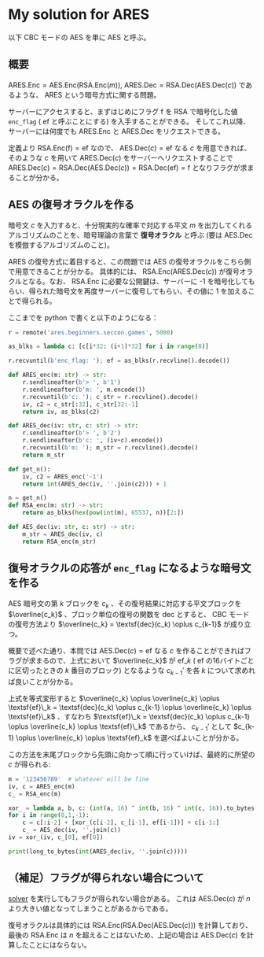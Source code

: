 # My solution for ARES

以下 CBC モードの AES を単に AES と呼ぶ。

## 概要

$\textsf{ARES}.\textsf{Enc} = \textsf{AES}.\textsf{Enc}(\textsf{RSA}.\textsf{Enc}(m))$,
$\textsf{ARES}.\textsf{Dec} = \textsf{RSA}.\textsf{Dec}(\textsf{AES}.\textsf{Dec}(c))$
であるような、 $\textsf{ARES}$ という暗号方式に関する問題。

サーバーにアクセスすると、まずはじめにフラグ $\textsf{f}$ を $\textsf{RSA}$ で暗号化した値 `enc_flag` ( $\textsf{ef}$ と呼ぶことにする) を入手することができる。
そしてこれ以降、サーバーには何度でも $\textsf{ARES}.\textsf{Enc}$ と $\textsf{ARES}.\textsf{Dec}$ をリクエストできる。

定義より $\textsf{RSA}.\textsf{Enc}(\textsf{f}) = \textsf{ef}$ なので、 $\textsf{AES}.\textsf{Dec}(c) = \textsf{ef}$ なる $c$ を用意できれば、そのような $c$ を用いて $\textsf{ARES}.\textsf{Dec}(c)$ をサーバーへリクエストすることで $\textsf{ARES}.\textsf{Dec}(c) = \textsf{RSA}.\textsf{Dec}(\textsf{AES}.\textsf{Dec}(c)) = \textsf{RSA}.\textsf{Dec}(\textsf{ef}) = \textsf{f}$ となりフラグが求まることが分かる。

## AES の復号オラクルを作る

暗号文 $c$ を入力すると、十分現実的な確率で対応する平文 $m$ を出力してくれるアルゴリズムのことを、暗号理論の言葉で **復号オラクル** と呼ぶ (要は $\textsf{AES}.\textsf{Dec}$ を模倣するアルゴリズムのこと)。

$\textsf{ARES}$ の復号方式に着目すると、この問題では $\textsf{AES}$ の復号オラクルをこちら側で用意できることが分かる。
具体的には、 $\textsf{RSA}.\textsf{Enc}(\textsf{ARES}.\textsf{Dec}(c))$ が復号オラクルとなる。なお、 $\textsf{RSA}.\textsf{Enc}$ に必要な公開鍵は、サーバーに -1 を暗号化してもらい、得られた暗号文を再度サーバーに復号してもらい、その値に 1 を加えることで得られる。

ここまでを python で書くと以下のようになる：

```python
r = remote('ares.beginners.seccon.games', 5000)

as_blks = lambda c: [c[i*32: (i+1)*32] for i in range(8)]

r.recvuntil(b'enc_flag: '); ef = as_blks(r.recvline().decode())

def ARES_enc(m: str) -> str:
    r.sendlineafter(b'> ', b'1')
    r.sendlineafter(b'm: ', m.encode())
    r.recvuntil(b'c: '); c_str = r.recvline().decode()
    iv, c2 = c_str[:32], c_str[32:-1]
    return iv, as_blks(c2)

def ARES_dec(iv: str, c: str) -> str:
    r.sendlineafter(b'> ', b'2')
    r.sendlineafter(b'c: ', (iv+c).encode())
    r.recvuntil(b'm: '); m_str = r.recvline().decode()
    return m_str

def get_n():
    iv, c2 = ARES_enc('-1')
    return int(ARES_dec(iv, ''.join(c2))) + 1

n = get_n()
def RSA_enc(m: str) -> str:
    return as_blks(hex(pow(int(m), 65537, n))[2:])

def AES_dec(iv: str, c: str) -> str:
    m_str = ARES_dec(iv, c)
    return RSA_enc(m_str)
```

## 復号オラクルの応答が `enc_flag` になるような暗号文を作る

AES 暗号文の第 $k$ ブロックを $c_k$ 、その復号結果に対応する平文ブロックを $\overline{c_k}$ 、ブロック単位の復号の関数を $\textsf{dec}$ とすると、 CBC モードの復号方法より $\overline{c_k} = \textsf{dec}(c_k) \oplus c_{k-1}$ が成り立つ。

概要で述べた通り、本問では $\textsf{AES}.\textsf{Dec}(c) = \textsf{ef}$ なる $c$ を作ることができればフラグが求まるので、上式において $\overline{c_k}$ が $\textsf{ef}\_k$ ( $\textsf{ef}$ の16バイトごとに区切ったときの $k$ 番目のブロック) となるような $c_{k-1}'$ を各 $k$ について求めれば良いことが分かる。

上式を等式変形すると $\overline{c_k} \oplus \overline{c_k} \oplus \textsf{ef}\_k = \textsf{dec}(c_k) \oplus c_{k-1} \oplus \overline{c_k} \oplus \textsf{ef}\_k$ 、すなわち $\textsf{ef}\_k = \textsf{dec}(c_k) \oplus c_{k-1} \oplus \overline{c_k} \oplus \textsf{ef}\_k$ であるから、 $c_{k-1}'$ として $c_{k-1} \oplus \overline{c_k} \oplus \textsf{ef}_k$ を選べばよいことが分かる。

この方法を末尾ブロックから先頭に向かって順に行っていけば、最終的に所望の $c$ が得られる:

```python
m = '123456789'  # whatever will be fine
iv, c = ARES_enc(m)
c_ = RSA_enc(m)

xor_ = lambda a, b, c: (int(a, 16) ^ int(b, 16) ^ int(c, 16)).to_bytes(16, 'big').hex() 
for i in range(8,1,-1):
    c = c[:i-2] + [xor_(c[i-2], c_[i-1], ef[i-1])] + c[i-1:]
    c_ = AES_dec(iv, ''.join(c))
iv = xor_(iv, c_[0], ef[0])

print(long_to_bytes(int(ARES_dec(iv, ''.join(c)))))
```

## （補足）フラグが得られない場合について

[solver](./solve.py) を実行してもフラグが得られない場合がある。
これは $\textsf{AES}.\textsf{Dec}(c)$ が $n$ より大きい値となってしまうことがあるからである。

復号オラクルは具体的には $\textsf{RSA}.\textsf{Enc}(\textsf{RSA}.\textsf{Dec}(\textsf{AES}.\textsf{Dec}(c)))$
を計算しており、最後の $\textsf{RSA}.\textsf{Enc}$ は $n$ を超えることはないため、上記の場合は $\textsf{AES}.\textsf{Dec}(c)$ を計算したことにはならない。
